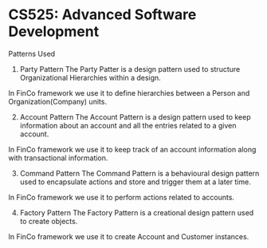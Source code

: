 # CS525: Advanced Software Development

Patterns Used
1. Party Pattern
The Party Patter is a design pattern used to structure Organizational Hierarchies within a design.

In FinCo framework we use it to define hierarchies between a Person and Organization(Company) units.

2. Account Pattern
The Account Pattern is a design pattern used to keep information about an account and all the entries related to a given account.

In FinCo framework we use it to keep track of an account information along with transactional information.

3. Command Pattern
The Command Pattern is a behavioural design pattern used to encapsulate actions and store and trigger them at a later time.

In FinCo framework we use it to perform actions related to accounts.

4. Factory Pattern
The Factory Pattern is a creational design pattern used to create objects.

In FinCo framework we use it to create Account and Customer instances.
